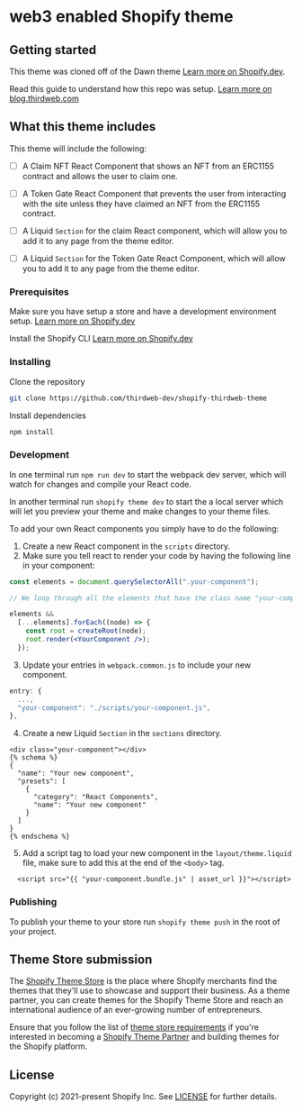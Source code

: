 # web3 enabled Shopify theme

## Getting started

This theme was cloned off of the Dawn theme [Learn more on Shopify.dev](https://shopify.dev/themes/getting-started/create).

Read this guide to understand how this repo was setup. [Learn more on blog.thirdweb.com](https://blog.thirdweb.com/guides/create-a-shopify-theme-with-thirdweb/)

## What this theme includes

This theme will include the following:

- [ ] A Claim NFT React Component that shows an NFT from an ERC1155 contract and allows the user to claim one.
- [ ] A Token Gate React Component that prevents the user from interacting with the site unless they have claimed an NFT from the ERC1155 contract.

- [ ] A Liquid `Section` for the claim React component, which will allow you to add it to any page from the theme editor.
- [ ] A Liquid `Section` for the Token Gate React Component, which will allow you to add it to any page from the theme editor.

### Prerequisites

Make sure you have setup a store and have a development environment setup. [Learn more on Shopify.dev](https://shopify.dev/docs/themes/tools/development-stores)

Install the Shopify CLI [Learn more on Shopify.dev](https://shopify.dev/themes/tools/cli)

### Installing

Clone the repository

```bash
git clone https://github.com/thirdweb-dev/shopify-thirdweb-theme
```

Install dependencies

```bash
npm install
```

### Development

In one terminal run `npm run dev` to start the webpack dev server, which will watch for changes and compile your React code.

In another terminal run `shopify theme dev` to start the a local server which will let you preview your theme and make changes to your theme files.

To add your own React components you simply have to do the following:

1. Create a new React component in the `scripts` directory.
2. Make sure you tell react to render your code by having the following line in your component:

```jsx
const elements = document.querySelectorAll(".your-component");

// We loop through all the elements that have the class name "your-component" and render our React component inside of it, this allows you to add multiple instances of the same component to different pages.

elements &&
  [...elements].forEach((node) => {
    const root = createRoot(node);
    root.render(<YourComponent />);
  });
```

3. Update your entries in `webpack.common.js` to include your new component.

```js
entry: {
  ...,
  "your-component": "./scripts/your-component.js",
},
```

4. Create a new Liquid `Section` in the `sections` directory.

```liquid
<div class="your-component"></div>
{% schema %}
{
  "name": "Your new component",
  "presets": [
    {
      "category": "React Components",
      "name": "Your new component"
    }
  ]
}
{% endschema %}
```

5. Add a script tag to load your new component in the `layout/theme.liquid` file, make sure to add this at the end of the `<body>` tag.

```liquid
  <script src="{{ "your-component.bundle.js" | asset_url }}"></script>
```

### Publishing

To publish your theme to your store run `shopify theme push` in the root of your project.

## Theme Store submission

The [Shopify Theme Store](https://themes.shopify.com/) is the place where Shopify merchants find the themes that they'll use to showcase and support their business. As a theme partner, you can create themes for the Shopify Theme Store and reach an international audience of an ever-growing number of entrepreneurs.

Ensure that you follow the list of [theme store requirements](https://shopify.dev/themes/store/requirements) if you're interested in becoming a [Shopify Theme Partner](https://themes.shopify.com/services/themes/guidelines) and building themes for the Shopify platform.

## License

Copyright (c) 2021-present Shopify Inc. See [LICENSE](/LICENSE.md) for further details.
